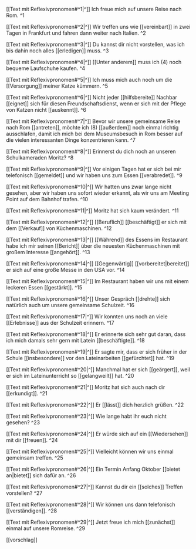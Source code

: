 [[Text mit Reflexivpronomen#^1|^]] Ich freue mich auf unsere Reise nach Rom. ^1

[[Text mit Reflexivpronomen#^2|^]] Wir treffen uns wie [[vereinbart]] in zwei Tagen in Frankfurt und fahren dann weiter nach Italien. ^2

[[Text mit Reflexivpronomen#^3|^]] Du kannst dir nicht vorstellen, was ich bis dahin noch alles [[erledigen]] muss. ^3

[[Text mit Reflexivpronomen#^4|^]] [[Unter anderem]] muss ich (4) noch bequeme Laufschuhe kaufen. ^4

[[Text mit Reflexivpronomen#^5|^]] Ich muss mich auch noch um die [[Versorgung]] meiner Katze kümmern. ^5

[[Text mit Reflexivpronomen#^6|^]] Nicht jeder [[hilfsbereite]] Nachbar [[eignet]] sich für diesen Freundschaftsdienst, wenn er sich mit der Pflege von Katzen nicht [[auskennt]]. ^6

[[Text mit Reflexivpronomen#^7|^]] Bevor wir unsere gemeinsame Reise nach Rom [[antreten]], möchte ich (8) [[außerdem]] noch einmal richtig ausschlafen, damit ich mich bei dem Museumsbesuch in Rom besser auf die vielen interessanten Dinge konzentrieren kann. ^7

[[Text mit Reflexivpronomen#^8|^]] Erinnerst du dich noch an unseren Schulkameraden Moritz? ^8

[[Text mit Reflexivpronomen#^9|^]] Vor einigen Tagen hat er sich bei mir telefonisch [[gemeldet]] und wir haben uns zum Essen [[verabredet]]. ^9

[[Text mit Reflexivpronomen#^10|^]] Wir hatten uns zwar lange nicht gesehen, aber wir haben uns sofort wieder erkannt, als wir uns am Meeting Point auf dem Bahnhof trafen. ^10

[[Text mit Reflexivpronomen#^11|^]] Moritz hat sich kaum verändert. ^11

[[Text mit Reflexivpronomen#^12|^]] [[Beruflich]] [[beschäftigt]] er sich mit dem [[Verkauf]] von Küchenmaschinen. ^12

[[Text mit Reflexivpronomen#^13|^]] [[Während]] des Essens im Restaurant habe ich mir seinen [[Bericht]] über die neuesten Küchenmaschinen mit großem Interesse [[angehört]]. ^13

[[Text mit Reflexivpronomen#^14|^]] [[Gegenwärtig]] [[vorbereitet|bereitet]] er sich auf eine große Messe in den USA vor. ^14

[[Text mit Reflexivpronomen#^15|^]] Im Restaurant haben wir uns mit einem leckeren Essen [[gestärkt]]. ^15

[[Text mit Reflexivpronomen#^16|^]] Unser Gespräch [[drehte]] sich natürlich auch um unsere gemeinsame Schulzeit. ^16

[[Text mit Reflexivpronomen#^17|^]] Wir konnten uns noch an viele [[Erlebnisse]] aus der Schulzeit erinnern. ^17

[[Text mit Reflexivpronomen#^18|^]] Er erinnerte sich sehr gut daran, dass ich mich damals sehr gern mit Latein [[beschäftigte]]. ^18

[[Text mit Reflexivpronomen#^19|^]] Er sagte mir, dass er sich früher in der Schule [[insbesondere]] vor den Lateinarbeiten [[gefürchtet]] hat. ^19

[[Text mit Reflexivpronomen#^20|^]] Manchmal hat er sich [[geärgert]], weil er sich im Lateinunterricht so [[gelangweilt]] hat. ^20

[[Text mit Reflexivpronomen#^21|^]] Moritz hat sich auch nach dir [[erkundigt]]. ^21

[[Text mit Reflexivpronomen#^22|^]] Er [[lässt]] dich herzlich grüßen. ^22

[[Text mit Reflexivpronomen#^23|^]] Wie lange habt ihr euch nicht gesehen? ^23

[[Text mit Reflexivpronomen#^24|^]] Er würde sich auf ein [[Wiedersehen]] mit dir [[freuen]]. ^24

[[Text mit Reflexivpronomen#^25|^]] Vielleicht können wir uns einmal gemeinsam treffen. ^25

[[Text mit Reflexivpronomen#^26|^]] Ein Termin Anfang Oktober [[bietet an|bietet]] sich dafür an. ^26

[[Text mit Reflexivpronomen#^27|^]] Kannst du dir ein [[solches]] Treffen vorstellen? ^27

[[Text mit Reflexivpronomen#^28|^]] Wir können uns dann telefonisch [[verständigen]]. ^28

[[Text mit Reflexivpronomen#^29|^]] Jetzt freue ich mich [[zunächst]] einmal auf unsere Romreise. ^29

[[vorschlag]]
